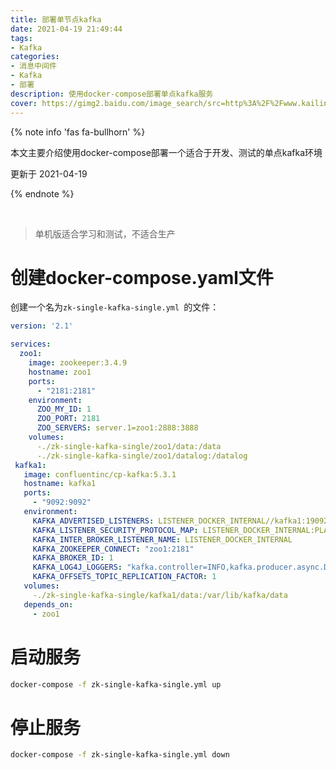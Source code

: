 ```yaml
---
title: 部署单节点kafka
date: 2021-04-19 21:49:44
tags:
- Kafka
categories:
- 消息中间件
- Kafka
- 部署
description: 使用docker-compose部署单点kafka服务
cover: https://gimg2.baidu.com/image_search/src=http%3A%2F%2Fwww.kailing.pub%2FUploads%2Fimage%2F20190314%2F20190314151109_73755.png&refer=http%3A%2F%2Fwww.kailing.pub&app=2002&size=f9999,10000&q=a80&n=0&g=0n&fmt=jpeg?sec=1621432273&t=9d4c537f9a720233047a49967f071162
---
```




{% note info 'fas fa-bullhorn' %}

本文主要介绍使用docker-compose部署一个适合于开发、测试的单点kafka环境

更新于 2021-04-19

{% endnote %}

<br>



> 单机版适合学习和测试，不适合生产



# 创建docker-compose.yaml文件

创建一个名为`zk-single-kafka-single.yml `的文件：

```yaml
version: '2.1'

services:
  zoo1:
    image: zookeeper:3.4.9
    hostname: zoo1
    ports:
      - "2181:2181"
    environment:
      ZOO_MY_ID: 1
      ZOO_PORT: 2181
      ZOO_SERVERS: server.1=zoo1:2888:3888
    volumes:
      -./zk-single-kafka-single/zoo1/data:/data
      -./zk-single-kafka-single/zoo1/datalog:/datalog
 kafka1:
   image: confluentinc/cp-kafka:5.3.1
   hostname: kafka1
   ports:
     - "9092:9092"
   environment:
     KAFKA_ADVERTISED_LISTENERS: LISTENER_DOCKER_INTERNAL//kafka1:19092,LISTENER_DOCKER_EXTERNAL://${DOCKER_HOST_IP:-127.0.0.1}:9092
     KAFKA_LISTENER_SECURITY_PROTOCOL_MAP: LISTENER_DOCKER_INTERNAL:PLAINTEXT,LISTENER_DOCKER_EXTERNAL:PLAINTEXT
     KAFKA_INTER_BROKER_LISTENER_NAME: LISTENER_DOCKER_INTERNAL
     KAFKA_ZOOKEEPER_CONNECT: "zoo1:2181"
     KAFKA_BROKER_ID: 1
     KAFKA_LOG4J_LOGGERS: "kafka.controller=INFO,kafka.producer.async.DefaultEventHandler=INFO,state.change.logger=INFO"
     KAFKA_OFFSETS_TOPIC_REPLICATION_FACTOR: 1
   volumes:
     -./zk-single-kafka-single/kafka1/data:/var/lib/kafka/data
   depends_on:
   	 - zoo1
```



# 启动服务

```bash
docker-compose -f zk-single-kafka-single.yml up
```



# 停止服务

```bash
docker-compose -f zk-single-kafka-single.yml down
```